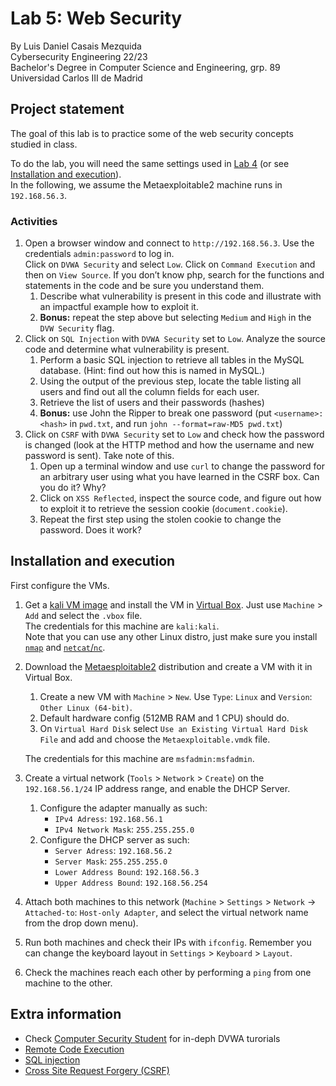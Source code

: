 # Lab 5: Web Security
By Luis Daniel Casais Mezquida  
Cybersecurity Engineering 22/23  
Bachelor's Degree in Computer Science and Engineering, grp. 89  
Universidad Carlos III de Madrid

## Project statement
The goal of this lab is to practice some of the web security concepts studied in class.  

To do the lab, you will need the same settings used in [Lab 4](https://github.com/ldcas-uc3m/CE-Lab4) (or see [Installation and execution](#installation-and-execution)).  
In the following, we assume the Metaexploitable2 machine runs in `192.168.56.3`.

### Activities
1. Open a browser window and connect to `http://192.168.56.3`. Use the credentials `admin:password` to log in.  
Click on `DVWA Security` and select `Low`. Click on `Command Execution` and then on `View Source`. If you don’t know php, search for the functions and statements in the code and be sure you understand them.
    1. Describe what vulnerability is present in this code and illustrate with an impactful example how to exploit it.
    2. **Bonus:** repeat the step above but selecting `Medium` and `High` in the `DVW Security` flag.
2. Click on `SQL Injection` with `DVWA Security` set to `Low`. Analyze the source code and determine what vulnerability is present.
    1. Perform a basic SQL injection to retrieve all tables in the MySQL database. (Hint: find out how this is named in MySQL.)
    2. Using the output of the previous step, locate the table listing all users and find out all the column fields for each user.
    3. Retrieve the list of users and their passwords (hashes)
    4. **Bonus:** use John the Ripper to break one password (put `<username>:<hash>` in `pwd.txt`, and run `john --format=raw-MD5 pwd.txt`)
3. Click on `CSRF` with `DVWA Security` set to `Low` and check how the password is changed (look at the HTTP method and how the username and new password is sent). Take note of this.
    1. Open up a terminal window and use `curl` to change the password for an arbitrary user using what you have learned in the CSRF box. Can you do it? Why?
    2. Click on `XSS Reflected`, inspect the source code, and figure out how to exploit it to retrieve the session cookie (`document.cookie`).
    3. Repeat the first step using the stolen cookie to change the password. Does it work?


## Installation and execution

First configure the VMs.

1. Get a [kali VM image](https://www.kali.org/get-kali/#kali-virtual-machines) and install the VM in [Virtual Box](https://www.virtualbox.org/). Just use `Machine` > `Add` and select the `.vbox` file.  
The credentials for this machine are `kali:kali`.  
Note that you can use any other Linux distro, just make sure you install [`nmap`](https://nmap.org/) and [`netcat`/`nc`](https://netcat.sourceforge.net/).
2. Download the [Metaesploitable2](https://sourceforge.net/projects/metasploitable/) distribution and create a VM with it in Virtual Box.
    1. Create a new VM with `Machine` > `New`. Use `Type`: `Linux` and `Version`: `Other Linux (64-bit)`.
    2. Default hardware config (512MB RAM and 1 CPU) should do.
    3. On `Virtual Hard Disk` select `Use an Existing Virtual Hard Disk File` and add and choose the `Metaexploitable.vmdk` file.

    The credentials for this machine are `msfadmin:msfadmin`.
3. Create a virtual network (`Tools` > `Network` > `Create`) on the `192.168.56.1/24` IP address range, and enable the DHCP Server.  
    1. Configure the adapter manually as such:
        - `IPv4 Adress`: `192.168.56.1`
        - `IPv4 Network Mask`: `255.255.255.0`
    2. Configure the DHCP server as such:
        - `Server Adress`: `192.168.56.2`
        - `Server Mask`: `255.255.255.0`
        - `Lower Address Bound`: `192.168.56.3`
        - `Upper Address Bound`: `192.168.56.254`

4. Attach both machines to this network (`Machine` > `Settings` > `Network` → `Attached-to`: `Host-only Adapter`, and select the virtual network name from the drop down menu).
5. Run both machines and check their IPs with `ifconfig`. Remember you can change the keyboard layout in `Settings` > `Keyboard` > `Layout`.
6. Check the machines reach each other by performing a `ping` from one machine to the other.

## Extra information
- Check [Computer Security Student](https://www.computersecuritystudent.com/cgi-bin/CSS/process_request_v3.pl?HID=688b0913be93a4d95daed400990c4745&TYPE=SUB) for in-deph DVWA turorials
- [Remote Code Execution](https://es.scribd.com/document/2530476/Php-Endangers-Remote-Code-Execution)
- [SQL injection](http://www.unixwiz.net/techtips/sql-injection.html)
- [Cross Site Request Forgery (CSRF)](https://owasp.org/www-community/attacks/csrf)